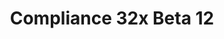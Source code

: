 ---
layout: post
title: Compliance 32x Beta 12
permalink: /compliance32x/B12
comments: true
comments-id: 1.17.1-32x-Beta-12
header-img: https://database.faithfulpack.net/images/website/posts/32x/B12.jpg

long_text: Due to our Texture Guidelines recently changing, we have decided to step up our quality control and to remove all textures that no longer follow our guidelines. Please read <a href="../../compliance32x/Announcement%20Regarding%20Placeholder%20Textures">this announcement</a> if you haven't already.<br>Fortunately, this isn't everything this beta is about, as we're also presenting some new exciting texture updates! You can now burn in style with our fancy new fire textures, which, like the nether portal, have been procedurally generated based on code used in legacy Minecraft versions. Additionally, Mobile players will now finally be able to enjoy the ever-present HUD in double the resolution!<br>Read the full changelog below&#58;

main_changelog: changelogs/compliance32

downloads:
  - 1.17.1 for Java Edition:
      GitHub: https://github.com/Faithful-Resource-Pack/Faithful-Java-32x/releases/download/beta-12/Compliance-32x-Java-Beta-12.zip
      CurseForge: https://www.curseforge.com/minecraft/texture-packs/compliance-32x/download/3396215
  - 1.17.10 for Bedrock Edition:
      GitHub: https://github.com/Faithful-Resource-Pack/Faithful-Bedrock-32x/releases/download/beta-12/Compliance-32x-Bedrock-Beta-12.mcpack
      CurseForge: https://www.curseforge.com/minecraft-bedrock/addons/compliance-32x-bedrock/download/3396976
---